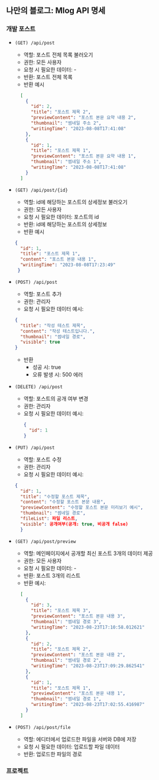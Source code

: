 ## 나만의 블로그: Mlog API 명세

### 개발 포스트

- `(GET) /api/post`
  - 역할: 포스트 전체 목록 불러오기
  - 권한: 모든 사용자
  - 요청 시 필요한 데이터: -
  - 반환: 포스트 전체 목록
  - 반환 예시
  ```json
    [
      {
        "id": 2,
        "title": "포스트 제목 2",
        "previewContent": "포스트 본문 요약 내용 2",
        "thumbnail": "썸네일 주소 2",
        "writingTime": "2023-08-08T17:41:08"
      },
      {
        "id": 1,
        "title": "포스트 제목 1",
        "previewContent": "포스트 본문 요약 내용 1",
        "thumbnail": "썸네일 주소 1",
        "writingTime": "2023-08-08T17:41:08"
      }
    ]
  ```
- `(GET) /api/post/{id}`
  - 역할: id에 해당하는 포스트의 상세정보 불러오기
  - 권한: 모든 사용자
  - 요청 시 필요한 데이터: 포스트의 id
  - 반환: id에 해당하는 포스트의 상세정보
  - 반환 예시
  ```json
  {
    "id": 1,
    "title": "포스트 제목 1",
    "content": "포스트 본문 내용 1",
    "writingTime": "2023-08-08T17:23:49"
   }
   ```
- `(POST) /api/post`
  - 역할: 포스트 추가
  - 권한: 관리자
  - 요청 시 필요한 데이터 예시:
  ```json
  {
    "title": "작성 테스트 제목",
    "content": "작성 테스트입니다.",
    "thumbnail": "썸네일 경로",
    "visible": true
  }
    ```
  - 반환
    - 성공 시: true
    - 오류 발생 시: 500 에러
  
- `(DELETE) /api/post`
  - 역할: 포스트의 공개 여부 변경
  - 권한: 관리자
  - 요청 시 필요한 데이터 예시:
    ```json
    {
      "id": 1
    }
    ```
- `(PUT) /api/post`
  - 역할: 포스트 수정
  - 권한: 관리자
  - 요청 시 필요한 데이터 예시:
  ```json
  {
    "id": 1,
    "title": "수정할 포스트 제목",
    "content": "수정할 포스트 본문 내용",
    "previewContent": "수정할 포스트 본문 미리보기 예시",
    "thumbnail": "썸네일 경로",
    "fileList": 파일 리스트,
    "visible": 공개여부(공개: true, 비공개 false)
    }
  ```
- `(GET) /api/post/preview`
  - 역할: 메인페이지에서 공개할 최신 포스트 3개의 데이터 제공
  - 권한: 모든 사용자
  - 요청 시 필요한 데이터: -
  - 반환: 포스트 3개의 리스트
  - 반환 예시:
  ```json
    [
      {
        "id": 3,
        "title": "포스트 제목 3",
        "previewContent": "포스트 본문 내용 3",
        "thumbnail": "썸네일 경로 3",
        "writingTime": "2023-08-23T17:10:58.012621"
      },
      {
        "id": 2,
        "title": "포스트 제목 2",
        "previewContent": "포스트 본문 내용 2",
        "thumbnail": "썸네일 경로 2",
        "writingTime": "2023-08-23T17:09:29.862541"
      },
      {
        "id": 1,
        "title": "포스트 제목 1",
        "previewContent": "포스트 본문 내용 1",
        "thumbnail": "썸네일 경로 1",
        "writingTime": "2023-08-23T17:02:55.416987"
      }
    ]
  ```
- `(POST) /api/post/file`
  - 역할: 에디터에서 업로드한 파일을 서버와 DB에 저장
  - 요청 시 필요한 데이터: 업로드할 파일 데이터
  - 반환: 업로드한 파일의 경로

### 프로젝트